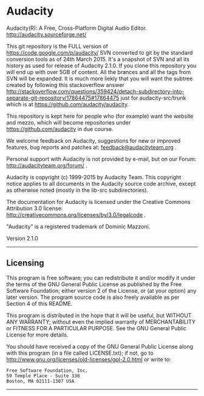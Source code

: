 # Audacity
Audacity(R): A Free, Cross-Platform Digital Audio Editor. http://audacity.sourceforge.net/

This git repository is the FULL version of https://code.google.com/p/audacity/ SVN converted to git by the standard conversion tools as of 24th March 2015.  It's a snapshot of SVN and all its history as used for release of Audacity 2.1.0.  If you clone this repository you will end up with over 5GB of content.  All the brances and all the tags from SVN will be expanded.  It is  much more liekly that you will want the subtree created by following this stackoverflow answer http://stackoverflow.com/questions/359424/detach-subdirectory-into-separate-git-repository/17864475#17864475 just for audacity-src/trunk which is at https://github.com/audacity/audacity.

This repository is kept here for people who (for example) want the website and mezzo, which will become repositories under https://github.com/audacity in due course.

We welcome feedback on Audacity, suggestions for new or improved features, 
bug reports and patches at:
  feedback@audacityteam.org .

Personal support with Audacity is not provided by e-mail, but on our Forum:
  http://audacityteam.org/forum/ .

Audacity is copyright (c) 1999-2015 by Audacity Team. This copyright notice
applies to all documents in the Audacity source code archive, except as
otherwise noted (mostly in the lib-src subdirectories).

The documentation for Audacity is licensed under the Creative Commons
Attribution 3.0 license:
http://creativecommons.org/licenses/by/3.0/legalcode .


"Audacity" is a registered trademark of Dominic Mazzoni.

Version 2.1.0 

--------------------------------------------------------------------------------

## Licensing

This program is free software; you can redistribute it and/or modify it
under the terms of the GNU General Public License as published by the
Free Software Foundation; either version 2 of the License, or (at your
option) any later version. The program source code is also freely
available as per Section 4 of this README.

This program is distributed in the hope that it will be useful, but WITHOUT
ANY WARRANTY; without even the implied warranty of MERCHANTABILITY
or FITNESS FOR A PARTICULAR PURPOSE.  See the GNU General Public
License for more details.

You should have received a copy of the GNU General Public License
along with this program (in a file called LICENSE.txt); if not, go
to http://www.gnu.org/licenses/old-licenses/gpl-2.0.html or write to:

```
Free Software Foundation, Inc.
59 Temple Place - Suite 330
Boston, MA 02111-1307 USA
```

-------------------------------------------------------------------------------
